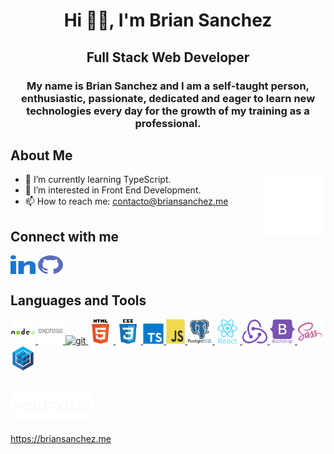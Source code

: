 <h1 align="center">Hi 👨‍💻, I'm Brian Sanchez</h1>
<h2 align="center">Full Stack Web Developer</h2>

<h3 align="center">
My name is Brian Sanchez and I am a self-taught person, enthusiastic, passionate, dedicated and eager to learn new technologies every day for the growth of my training as a professional.
</h3>

<h2> About Me </h2>

<img align="right" width=100px height=100px alt="side_sticker" src="./gifs/move.gif" />

- 🌱 I’m currently learning TypeScript.
- 👀 I’m interested in Front End Development.
- 📫 How to reach me: contacto@briansanchez.me

<h2 align="left">Connect with me </h2>
<p align="left">
<a href="https://www.linkedin.com/in/brian-sanchez-2003" target="_blank" rel="noreferrer noopener"><img align="center" src="./svg/linkedin.svg" alt="brian-sanchez" height="30" width="40" /></a>
<a href="https://github.com/Brian-sanchez" target="_blank" rel="noreferrer noopener"><img align="center" src="./svg/github.svg" alt="brian-sanchez" height="30" width="40" /></a>
</p>

<h2 align="left"> Languages and Tools</h2>
<p align="left"> 
    <a href="https://nodejs.org" target="_blank"> <img src="https://raw.githubusercontent.com/devicons/devicon/master/icons/nodejs/nodejs-original-wordmark.svg" alt="nodejs" width="40" height="40"/>
    </a>
    <a href="https://expressjs.com" target="_blank"> <img src="https://raw.githubusercontent.com/devicons/devicon/master/icons/express/express-original-wordmark.svg" alt="express" width="40" height="40"/>
    </a>
    <a href="https://git-scm.com/" target="_blank"> <img src="https://www.vectorlogo.zone/logos/git-scm/git-scm-icon.svg" alt="git" width="35" height="35"/>
    </a>
    <a href="https://www.w3.org/html/" target="_blank"> <img src="https://raw.githubusercontent.com/devicons/devicon/master/icons/html5/html5-original-wordmark.svg" alt="html5" width="40" height="40"/>
    </a>
    <a href="https://www.w3schools.com/css/" target="_blank"> <img src="https://raw.githubusercontent.com/devicons/devicon/master/icons/css3/css3-original-wordmark.svg" alt="css3" width="40" height="40"/>
    </a> 
    <a href="https://www.typescriptlang.org/" target="_blank"> <img src="https://raw.githubusercontent.com/devicons/devicon/master/icons/typescript/typescript-original.svg" alt="typescript" width="33" height="33"/>
    </a>
    <a href="https://developer.mozilla.org/en-US/docs/Web/JavaScript" target="_blank"> <img src="https://raw.githubusercontent.com/devicons/devicon/master/icons/javascript/javascript-original.svg" alt="javascript" width="30" height="40"/> 
    </a>
    <a href="https://www.postgresql.org" target="_blank"> <img src="https://raw.githubusercontent.com/devicons/devicon/master/icons/postgresql/postgresql-original-wordmark.svg" alt="postgresql" width="40" height="40"/>
    </a>
    <a href="https://reactjs.org/" target="_blank"> <img src="https://raw.githubusercontent.com/devicons/devicon/master/icons/react/react-original-wordmark.svg" alt="react" width="40" height="40"/>
    </a>
    <a href="https://redux.js.org" target="_blank"> <img src="https://raw.githubusercontent.com/devicons/devicon/master/icons/redux/redux-original.svg" alt="redux" width="40" height="40"/>
    </a>
    <a href="https://getbootstrap.com" target="_blank" rel="noreferrer"> <img src="https://raw.githubusercontent.com/devicons/devicon/master/icons/bootstrap/bootstrap-plain-wordmark.svg" alt="bootstrap" width="40" height="40"/>
    </a>
    <a href="https://sass-lang.com" target="_blank" rel="noreferrer"> <img src="https://raw.githubusercontent.com/devicons/devicon/master/icons/sass/sass-original.svg" alt="sass" width="40" height="40"/>
    </a>
    <a href="https://sequelize.org" target="_blank" rel="noreferrer"> <img src="https://raw.githubusercontent.com/devicons/devicon/master/icons/sequelize/sequelize-original.svg" alt="sequelize" width="40" height="40"/>
    </a>
</p>

<h2><img src="./gifs/portfoliogif.gif" height = 45px/></h2>
<p><a href="https://briansanchez.me" target="_blank">https://briansanchez.me</a></p>